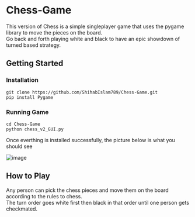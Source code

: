 # Chess-Game
This version of Chess is a simple singleplayer game that uses the pygame library  to move the pieces on the board. <br>
Go back and forth playing white and black to have an epic showdown of turned based strategy. <br>

## Getting Started

### Installation

```
git clone https://github.com/ShihabIslam789/Chess-Game.git
pip install Pygame
```

### Running Game
 ```
 cd Chess-Game
 python chess_v2_GUI.py
 ```
 Once everthing is installed successfully, the picture below is what you should see 
 
![image](https://user-images.githubusercontent.com/56773545/192207710-5ae8d9ff-9835-4304-b897-b0ba6c0af696.png)

## How to Play
Any person can pick the chess pieces and move them on the board according to the rules to chess. <br>
The turn order goes white first then black in that order until one person gets checkmated. <br>


